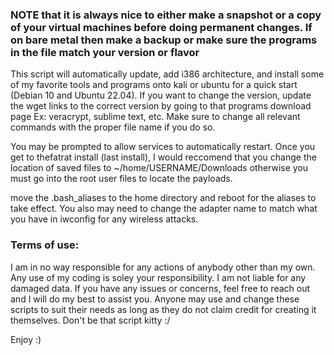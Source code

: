 ### NOTE that it is always nice to either make a snapshot or a copy of your virtual machines before doing permanent changes. If on bare metal then make a backup or make sure the programs in the file match your version or flavor 

This script will automatically update, add i386 architecture, and install some of my favorite tools and programs onto kali or ubuntu for a quick start (Debian 10 and Ubuntu 22.04). If you want to change the version, update the wget links to the correct version by going to that programs download page Ex: veracrypt, sublime text, etc. Make sure to change all relevant commands with the proper file name if you do so.

You may be prompted to allow services to automatically restart. Once you get to thefatrat install (last install), I would reccomend that you change the location of saved files to ~/home/USERNAME/Downloads otherwise you must go into the root user files to locate the payloads.

move the .bash_aliases to the home directory and reboot for the aliases to take effect. You also may need to change the adapter name to match what you have in iwconfig for any wireless attacks. 


### Terms of use:
I am in no way responsible for any actions of anybody other than my own. Any use of my coding is soley your responsibility. I am not liable for any damaged data. If you have any issues or concerns, feel free to reach out and I will do my best to assist you. Anyone may use and change these scripts to suit their needs as long as they do not claim credit for creating it themselves. Don't be that script kitty :/ 


Enjoy :)
